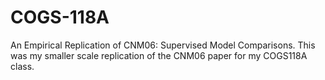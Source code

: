 # COGS-118A
An Empirical Replication of CNM06: Supervised Model Comparisons. 
This was my smaller scale replication of the CNM06 paper for my COGS118A class.
